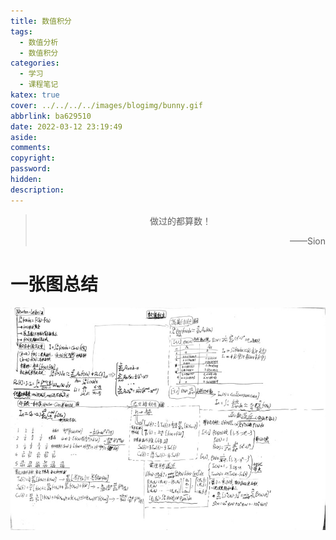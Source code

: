 ```yaml
---
title: 数值积分
tags:
  - 数值分析
  - 数值积分
categories:
  - 学习
  - 课程笔记
katex: true
cover: ../../../../images/blogimg/bunny.gif
abbrlink: ba629510
date: 2022-03-12 23:19:49
aside:
comments:
copyright:
password:
hidden:
description:
---
```


> <center>做过的都算数！</center>
> <p align="right">——Sion</p>

# 一张图总结

![]( 
../../../../images/blogimage/raw/master/2022/03/12/20220312232134266.jpg)
